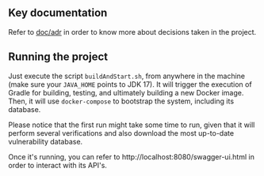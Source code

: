 ## Key documentation

Refer to [doc/adr](doc/adr) in order to know more about decisions taken in the project.

## Running the project

Just execute the script `buildAndStart.sh`, from anywhere in the machine (make sure your `JAVA_HOME` points to JDK 17). 
It will trigger the execution of Gradle for building, testing, and ultimately building a new Docker image.
Then, it will use `docker-compose` to bootstrap the system, including its database. 

Please notice that the first run might take some time to run, given that it will perform several verifications and
also download the most up-to-date vulnerability database. 

Once it's running, you can refer to http://localhost:8080/swagger-ui.html in order to interact with its API's. 